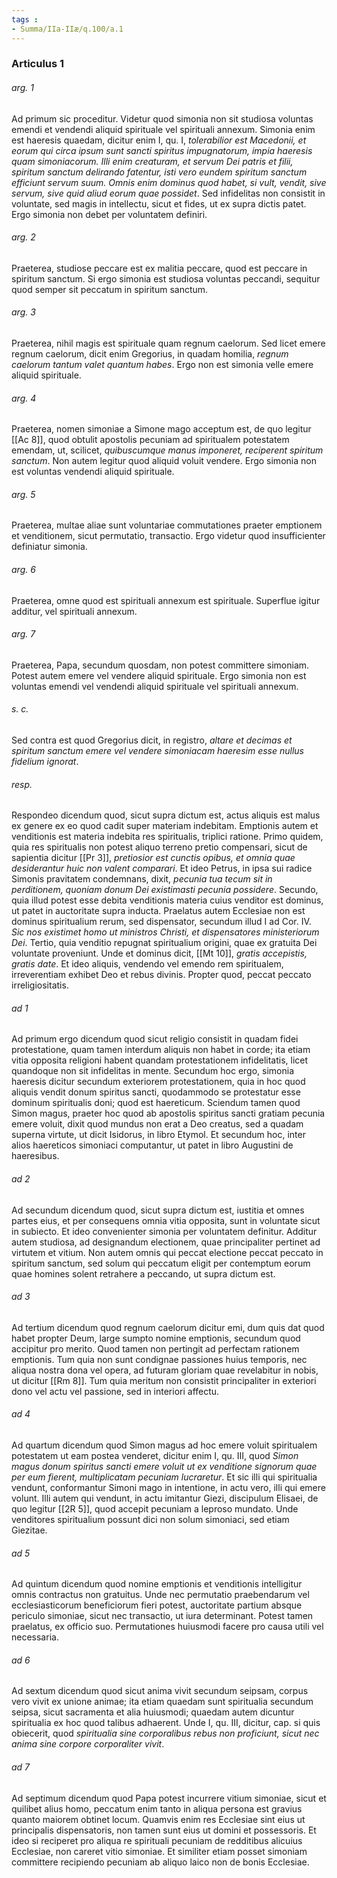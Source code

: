 ```yaml
---
tags : 
- Summa/IIa-IIæ/q.100/a.1
---
```


### Articulus 1

###### arg. 1
Ad primum sic proceditur. Videtur quod simonia non sit studiosa voluntas emendi et vendendi aliquid spirituale vel spirituali annexum. Simonia enim est haeresis quaedam, dicitur enim I, qu. I, *tolerabilior est Macedonii, et eorum qui circa ipsum sunt sancti spiritus impugnatorum, impia haeresis quam simoniacorum. Illi enim creaturam, et servum Dei patris et filii, spiritum sanctum delirando fatentur, isti vero eundem spiritum sanctum efficiunt servum suum. Omnis enim dominus quod habet, si vult, vendit, sive servum, sive quid aliud eorum quae possidet*. Sed infidelitas non consistit in voluntate, sed magis in intellectu, sicut et fides, ut ex supra dictis patet. Ergo simonia non debet per voluntatem definiri.

###### arg. 2
Praeterea, studiose peccare est ex malitia peccare, quod est peccare in spiritum sanctum. Si ergo simonia est studiosa voluntas peccandi, sequitur quod semper sit peccatum in spiritum sanctum.

###### arg. 3
Praeterea, nihil magis est spirituale quam regnum caelorum. Sed licet emere regnum caelorum, dicit enim Gregorius, in quadam homilia, *regnum caelorum tantum valet quantum habes*. Ergo non est simonia velle emere aliquid spirituale.

###### arg. 4
Praeterea, nomen simoniae a Simone mago acceptum est, de quo legitur [[Ac 8]], quod obtulit apostolis pecuniam ad spiritualem potestatem emendam, ut, scilicet, *quibuscumque manus imponeret, reciperent spiritum sanctum*. Non autem legitur quod aliquid voluit vendere. Ergo simonia non est voluntas vendendi aliquid spirituale.

###### arg. 5
Praeterea, multae aliae sunt voluntariae commutationes praeter emptionem et venditionem, sicut permutatio, transactio. Ergo videtur quod insufficienter definiatur simonia.

###### arg. 6
Praeterea, omne quod est spirituali annexum est spirituale. Superflue igitur additur, vel spirituali annexum.

###### arg. 7
Praeterea, Papa, secundum quosdam, non potest committere simoniam. Potest autem emere vel vendere aliquid spirituale. Ergo simonia non est voluntas emendi vel vendendi aliquid spirituale vel spirituali annexum.

###### s. c.
Sed contra est quod Gregorius dicit, in registro, *altare et decimas et spiritum sanctum emere vel vendere simoniacam haeresim esse nullus fidelium ignorat*.

###### resp.
Respondeo dicendum quod, sicut supra dictum est, actus aliquis est malus ex genere ex eo quod cadit super materiam indebitam. Emptionis autem et venditionis est materia indebita res spiritualis, triplici ratione. Primo quidem, quia res spiritualis non potest aliquo terreno pretio compensari, sicut de sapientia dicitur [[Pr 3]], *pretiosior est cunctis opibus, et omnia quae desiderantur huic non valent comparari*. Et ideo Petrus, in ipsa sui radice Simonis pravitatem condemnans, dixit, *pecunia tua tecum sit in perditionem, quoniam donum Dei existimasti pecunia possidere*. Secundo, quia illud potest esse debita venditionis materia cuius venditor est dominus, ut patet in auctoritate supra inducta. Praelatus autem Ecclesiae non est dominus spiritualium rerum, sed dispensator, secundum illud I ad Cor. IV. *Sic nos existimet homo ut ministros Christi, et dispensatores ministeriorum Dei*. Tertio, quia venditio repugnat spiritualium origini, quae ex gratuita Dei voluntate proveniunt. Unde et dominus dicit, [[Mt 10]], *gratis accepistis, gratis date*. Et ideo aliquis, vendendo vel emendo rem spiritualem, irreverentiam exhibet Deo et rebus divinis. Propter quod, peccat peccato irreligiositatis.

###### ad 1
Ad primum ergo dicendum quod sicut religio consistit in quadam fidei protestatione, quam tamen interdum aliquis non habet in corde; ita etiam vitia opposita religioni habent quandam protestationem infidelitatis, licet quandoque non sit infidelitas in mente. Secundum hoc ergo, simonia haeresis dicitur secundum exteriorem protestationem, quia in hoc quod aliquis vendit donum spiritus sancti, quodammodo se protestatur esse dominum spiritualis doni; quod est haereticum. Sciendum tamen quod Simon magus, praeter hoc quod ab apostolis spiritus sancti gratiam pecunia emere voluit, dixit quod mundus non erat a Deo creatus, sed a quadam superna virtute, ut dicit Isidorus, in libro Etymol. Et secundum hoc, inter alios haereticos simoniaci computantur, ut patet in libro Augustini de haeresibus.

###### ad 2
Ad secundum dicendum quod, sicut supra dictum est, iustitia et omnes partes eius, et per consequens omnia vitia opposita, sunt in voluntate sicut in subiecto. Et ideo convenienter simonia per voluntatem definitur. Additur autem studiosa, ad designandum electionem, quae principaliter pertinet ad virtutem et vitium. Non autem omnis qui peccat electione peccat peccato in spiritum sanctum, sed solum qui peccatum eligit per contemptum eorum quae homines solent retrahere a peccando, ut supra dictum est.

###### ad 3
Ad tertium dicendum quod regnum caelorum dicitur emi, dum quis dat quod habet propter Deum, large sumpto nomine emptionis, secundum quod accipitur pro merito. Quod tamen non pertingit ad perfectam rationem emptionis. Tum quia non sunt condignae passiones huius temporis, nec aliqua nostra dona vel opera, ad futuram gloriam quae revelabitur in nobis, ut dicitur [[Rm 8]]. Tum quia meritum non consistit principaliter in exteriori dono vel actu vel passione, sed in interiori affectu.

###### ad 4
Ad quartum dicendum quod Simon magus ad hoc emere voluit spiritualem potestatem ut eam postea venderet, dicitur enim I, qu. III, quod *Simon magus donum spiritus sancti emere voluit ut ex venditione signorum quae per eum fierent, multiplicatam pecuniam lucraretur*. Et sic illi qui spiritualia vendunt, conformantur Simoni mago in intentione, in actu vero, illi qui emere volunt. Illi autem qui vendunt, in actu imitantur Giezi, discipulum Elisaei, de quo legitur [[2R 5]], quod accepit pecuniam a leproso mundato. Unde venditores spiritualium possunt dici non solum simoniaci, sed etiam Giezitae.

###### ad 5
Ad quintum dicendum quod nomine emptionis et venditionis intelligitur omnis contractus non gratuitus. Unde nec permutatio praebendarum vel ecclesiasticorum beneficiorum fieri potest, auctoritate partium absque periculo simoniae, sicut nec transactio, ut iura determinant. Potest tamen praelatus, ex officio suo. Permutationes huiusmodi facere pro causa utili vel necessaria.

###### ad 6
Ad sextum dicendum quod sicut anima vivit secundum seipsam, corpus vero vivit ex unione animae; ita etiam quaedam sunt spiritualia secundum seipsa, sicut sacramenta et alia huiusmodi; quaedam autem dicuntur spiritualia ex hoc quod talibus adhaerent. Unde I, qu. III, dicitur, cap. si quis obiecerit, quod *spiritualia sine corporalibus rebus non proficiunt, sicut nec anima sine corpore corporaliter vivit*.

###### ad 7
Ad septimum dicendum quod Papa potest incurrere vitium simoniae, sicut et quilibet alius homo, peccatum enim tanto in aliqua persona est gravius quanto maiorem obtinet locum. Quamvis enim res Ecclesiae sint eius ut principalis dispensatoris, non tamen sunt eius ut domini et possessoris. Et ideo si reciperet pro aliqua re spirituali pecuniam de redditibus alicuius Ecclesiae, non careret vitio simoniae. Et similiter etiam posset simoniam committere recipiendo pecuniam ab aliquo laico non de bonis Ecclesiae.

